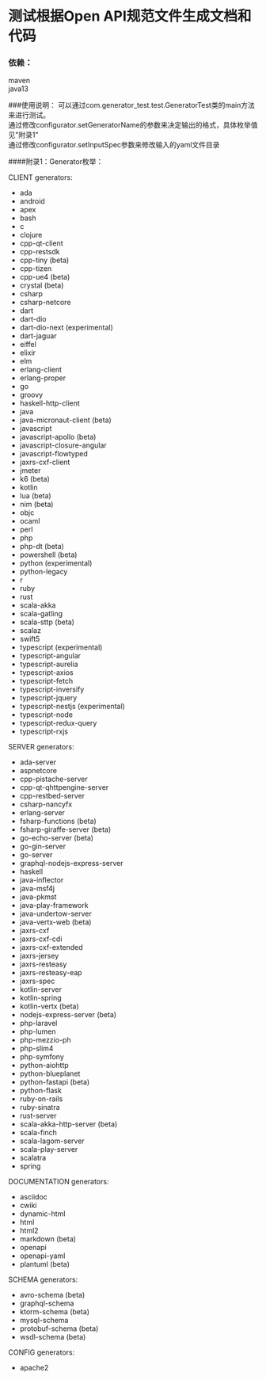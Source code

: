  测试根据Open API规范文件生成文档和代码
==

### 依赖：     
maven   
java13

###使用说明：
可以通过com.generator_test.test.GeneratorTest类的main方法来进行测试。     
通过修改configurator.setGeneratorName的参数来决定输出的格式，具体枚举值见"附录1"     
通过修改configurator.setInputSpec参数来修改输入的yaml文件目录

####附录1：Generator枚举：

CLIENT generators:
- ada
- android
- apex
- bash
- c
- clojure
- cpp-qt-client
- cpp-restsdk
- cpp-tiny (beta)
- cpp-tizen
- cpp-ue4 (beta)
- crystal (beta)
- csharp
- csharp-netcore
- dart
- dart-dio
- dart-dio-next (experimental)
- dart-jaguar
- eiffel
- elixir
- elm
- erlang-client
- erlang-proper
- go
- groovy
- haskell-http-client
- java
- java-micronaut-client (beta)
- javascript
- javascript-apollo (beta)
- javascript-closure-angular
- javascript-flowtyped
- jaxrs-cxf-client
- jmeter
- k6 (beta)
- kotlin
- lua (beta)
- nim (beta)
- objc
- ocaml
- perl
- php
- php-dt (beta)
- powershell (beta)
- python (experimental)
- python-legacy
- r
- ruby
- rust
- scala-akka
- scala-gatling
- scala-sttp (beta)
- scalaz
- swift5
- typescript (experimental)
- typescript-angular
- typescript-aurelia
- typescript-axios
- typescript-fetch
- typescript-inversify
- typescript-jquery
- typescript-nestjs (experimental)
- typescript-node
- typescript-redux-query
- typescript-rxjs


SERVER generators:
- ada-server
- aspnetcore
- cpp-pistache-server
- cpp-qt-qhttpengine-server
- cpp-restbed-server
- csharp-nancyfx
- erlang-server
- fsharp-functions (beta)
- fsharp-giraffe-server (beta)
- go-echo-server (beta)
- go-gin-server
- go-server
- graphql-nodejs-express-server
- haskell
- java-inflector
- java-msf4j
- java-pkmst
- java-play-framework
- java-undertow-server
- java-vertx-web (beta)
- jaxrs-cxf
- jaxrs-cxf-cdi
- jaxrs-cxf-extended
- jaxrs-jersey
- jaxrs-resteasy
- jaxrs-resteasy-eap
- jaxrs-spec
- kotlin-server
- kotlin-spring
- kotlin-vertx (beta)
- nodejs-express-server (beta)
- php-laravel
- php-lumen
- php-mezzio-ph
- php-slim4
- php-symfony
- python-aiohttp
- python-blueplanet
- python-fastapi (beta)
- python-flask
- ruby-on-rails
- ruby-sinatra
- rust-server
- scala-akka-http-server (beta)
- scala-finch
- scala-lagom-server
- scala-play-server
- scalatra
- spring


DOCUMENTATION generators:
- asciidoc
- cwiki
- dynamic-html
- html
- html2
- markdown (beta)
- openapi
- openapi-yaml
- plantuml (beta)


SCHEMA generators:
- avro-schema (beta)
- graphql-schema
- ktorm-schema (beta)
- mysql-schema
- protobuf-schema (beta)
- wsdl-schema (beta)


CONFIG generators:
- apache2

